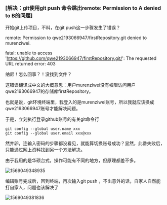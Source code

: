 ### [解决：git使用git push 命令跳出remote: Permission to A denied to B的问题]

开始git上传项目，不料，在git push这一步骤发生了错误？

remote: Permission to qwe2193066947/firstRepository.git denied to murenziwei.

fatal: unable to access 'https://github.com/qwe2193066947/firstRepository.git/': The requested URL returned error: 403

纳尼！怎么回事？！没找到文件？

这错误翻译成中文的大概意思：用户murenziwei没有权限访问用户qwe2193066947的存储库firstRepository。

也就是说，git环境终端里，我登入的是murenziwei账号，所以我就应该换成qwe2193066947账号才能解决问题。

于是，立刻执行登录github账号的有关git命令行

```shell
git config --global user.name xxx
git config --global user.email xxx@xxx
```

然并卵，连输入密码的步骤都没看见，就能算切换账号成功？显然，此番失败后，只能通过网上资料找到另一个方法解决。

由于我用的是华硕台式，操作可能有不同的地方，但原理都差不多。

![1569049348935](C:\Users\DELL\Desktop\github-\img\1569049348935.png)

编辑账号完成后，回到终端，再次输入git push ，不出意外的话，自家人自然能打自家人，问题也该解决了

![1569049381836](C:\Users\DELL\Desktop\github-\img\1569049381836.png)









